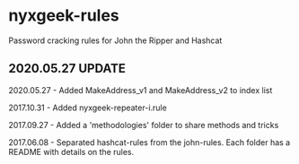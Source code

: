 # nyxgeek-rules
Password cracking rules for John the Ripper and Hashcat

2020.05.27 UPDATE
------------------------------------
2020.05.27 - Added MakeAddress_v1 and MakeAddress_v2 to index list

2017.10.31 - Added nyxgeek-repeater-i.rule

2017.09.27 - Added a 'methodologies' folder to share methods and tricks

2017.06.08 - Separated hashcat-rules from the john-rules.  Each folder has a README with details on the rules.
